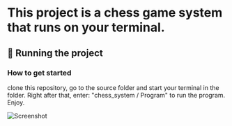 # This project is a chess game system that runs on your terminal.
## 🚀 Running the project
### How to get started
clone this repository, go to the source folder and start your terminal in the folder. Right after that, enter: "chess_system / Program" to run the program. Enjoy.

![Screenshot](https://github.com/enzofalvo/chess-system/blob/master/Screenshot.png)
